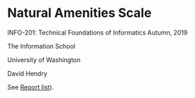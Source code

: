 # Natural Amenities Scale 
INFO-201: Technical Foundations of Informatics
Autumn, 2019

The Information School 

University of Washington 

David Hendry

See [Report list](https://dghendry.github.io/natural-amenity-scale/)).
 

